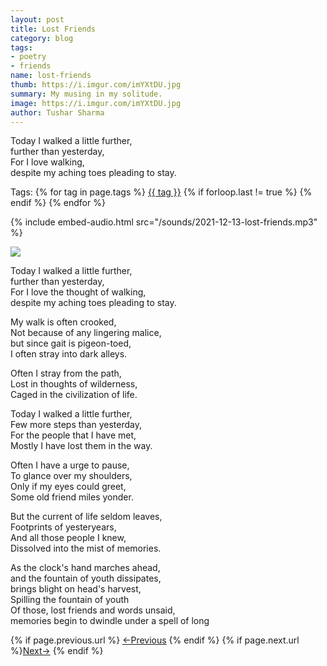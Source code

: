 ```yaml
---
layout: post
title: Lost Friends
category: blog
tags:
- poetry
- friends
name: lost-friends
thumb: https://i.imgur.com/imYXtDU.jpg
summary: My musing in my solitude.
image: https://i.imgur.com/imYXtDU.jpg
author: Tushar Sharma
---
```


Today I walked a little further,<br>
further than yesterday,<br>
For I love walking,<br>
despite my aching toes pleading to stay.<!-- truncate_here -->

<p>Tags: {% for tag in page.tags %} <a class="mytag" href="/tag/{{ tag }}" title="View posts tagged with &quot;{{ tag }}&quot;">{{ tag }}</a>  {% if forloop.last != true %} {% endif %} {% endfor %} </p>

{% include embed-audio.html src="/sounds/2021-12-13-lost-friends.mp3" %}<br>
<!--begin_of_post -->

<p>
 <img src="https://i.imgur.com/imYXtDU.jpg"  />
</p>


Today I walked a little further,<br>
further than yesterday,<br>
For I love the thought of walking,<br>
despite my aching toes pleading to stay.<br>

My walk is often crooked,<br>
Not because of any lingering malice,<br>
but since gait is pigeon-toed,<br>
I often stray into dark alleys. <br>

Often I stray from the path,<br>
Lost in thoughts of wilderness,<br>
Caged in the civilization of life.<br>

Today I walked a little further,<br>
Few more steps than yesterday,<br>
For the people that I have met,<br>
Mostly I have lost them in the way.<br>

Often I have a urge to pause,<br>
To glance over my shoulders,<br>
Only if my eyes could greet,<br>
Some old friend miles yonder.<br>

But the current of life seldom leaves,<br>
Footprints of yesteryears,<br>
And all those people I knew,<br>
Dissolved into the mist of memories.<br>

As the clock's hand marches ahead,<br>
and the fountain of youth dissipates, <br>
brings blight on head's harvest,<br>
Spilling the fountain of youth<br>
Of those, lost friends and words unsaid,<br>
memories begin to dwindle under a spell of long  <br>

<!--end_of_post -->
<nav class="pagination clear" style="padding-bottom:20px;">
{% if page.previous.url %} <a class="prev-item" href="{{page.previous.url}}" title="Previous Post: {{page.previous.title}}">&larr;Previous</a>   {% endif %}  {% if page.next.url %}<a class="next-item" href="{{page.next.url}}" title="Next Post: {{page.next.title}}">Next&rarr;</a>         {% endif %}
</nav>
